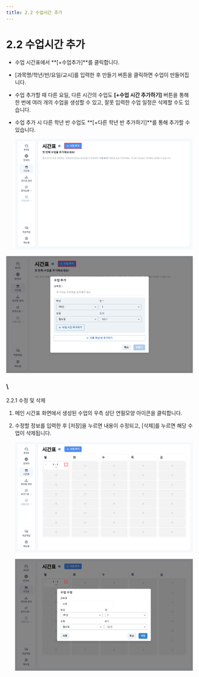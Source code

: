 ```yaml
---
title: 2.2 수업시간 추가
---
```

# 2.2 수업시간 추가

* 수업 시간표에서 **\[+수업추가]**를 클릭합니다. 
* \[과목명/학년/반/요일/교시]를 입력한 후 만들기 버튼을 클릭하면 수업이 만들어집니다. 
* 수업 추가할 때 다른 요일, 다른 시간의 수업도 **\[+수업 시간 추가하기]** 버튼을 통해 한 번에 여러 개의 수업을 생성할 수 있고, 잘못 입력한 수업 일정은 삭제할 수도 있습니다.
* 수업 추가 시 다른 학년 반 수업도 **\[+다른 학년 반 추가하기]**를 통해 추가할 수 있습니다.

  ![](/img/teacher_2-2_01.jpg)

![](/img/teacher_2-2_02.jpg)

### \
2.2.1 수정 및 삭제

1. 메인 시간표 화면에서 생성된 수업의 우측 상단 연필모양 아이콘을 클릭합니다.
2. 수정할 정보를 입력한 후 \[저장]을 누르면 내용이 수정되고, \[삭제]를 누르면 해당 수업이 삭제됩니다.

   ![](/img/teacher_2-2-1_01.jpg)

   ![](/img/teacher_2-2-1_02.jpg)
